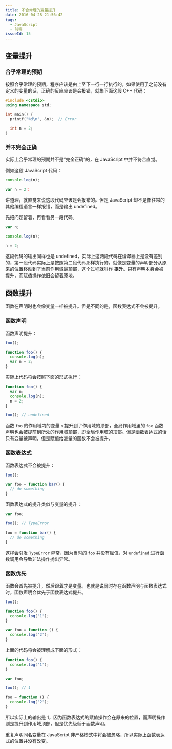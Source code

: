 ```yaml
---
title: 不合常理的变量提升
date: 2016-04-28 21:56:42
tags:
  - JavaScript
  - 前端
issueId: 15
---
```


## 变量提升

### 合乎常理的预期
按照合乎常理的预期，程序应该是由上至下一行一行执行的，如果使用了之前没有定义的变量的话，正确的反应应该是会报错，就象下面这段 C++ 代码：
```cpp
#include <cstdio>
using namespace std;

int main() {
  printf("%d\n", &n);  // Error

  int n = 2;
}
```
<!--more-->

### 并不完全正确
实际上合乎常理的预期并不是“完全正确”的，在 JavaScript 中并不符合直觉。

例如这段 JavaScript 代码：

```js
console.log(n);

var n = 2；
```

讲道理，就直觉来说这段代码应该是会报错的。但是 JavaScript 却不是像往常的其他编程语言一样报错，而是输出 undefined。

先把问题留着，再看看另一段代码。

```js
var n;

console.log(n);

n = 2;
```

这段代码的输出同样也是 undefined，实际上这两段代码在编译器上是没有差别的，第一段代码实际上是按照第二段代码那样执行的。就像是变量的声明部分从原来的位置移动到了当前作用域最顶部，这个过程就叫作 **提升**。只有声明本身会被提升，而赋值操作依旧会留着原地。

## 函数提升

函数在声明时也会像变量一样被提升。但是不同的是，函数表达式不会被提升。

### 函数声明

函数声明提升：
```js
foo();

function foo() {
  console.log(n);
  var n = 2;
}
```

实际上代码将会按照下面的形式执行：
```js
function foo() {
  var n;
  console.log(n);
  n = 2;
}

foo(); // undefined
```

函数 `foo` 的作用域内的变量 `n` 提升到了作用域的顶部，全局作用域里的 `foo` 函数声明也会被提前到所处的作用域顶部，即全局作用域的顶部。但是函数表达式的话只有变量被声明，但是赋值给变量的函数不会被提升。

### 函数表达式

函数表达式不会被提升：
```js
foo();

var foo = function bar() {
  // do something
}
```

函数表达式的提升类似与变量的提升：
```js
var foo;

foo(); // TypeError

foo = function bar() {
  // do something
}
```

这样会引发 `TypeError` 异常，因为当时的 `foo` 并没有赋值，对 `undefined` 进行函数调用会导致非法操作抛出异常。

### 函数优先
函数会首先被提升，然后跟着才是变量。也就是说同时存在函数声明与函数表达式时，函数声明会优先于函数表达式提升。

```js
foo();

function foo() {
  console.log('1');
}

var foo = function () {
  console.log('2');
}
```

上面的代码将会被理解成下面的形式：
```js
function foo() {
  console.log('1');
}

var foo;

foo(); // 1

foo = function () {
  console.log('2');
}
```

所以实际上的输出是 1，因为函数表达式的赋值操作会在原来的位置，而声明操作则是提升到作用域顶部，但是优先级低于函数声明。

重复声明同名变量在 JavaScript 非严格模式中将会被忽略，所以实际上函数表达式的位置并没有改变。
